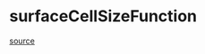# surfaceCellSizeFunction

[source](github.com/OpenFOAM-jp/OpenFOAM-utilities-tutorials-jp/blob/master/v1906/mesh/generation/foamyMesh/conformalVoronoiMesh/lnInclude/surfaceCellSizeFunction.C/surfaceCellSizeFunction.C)



